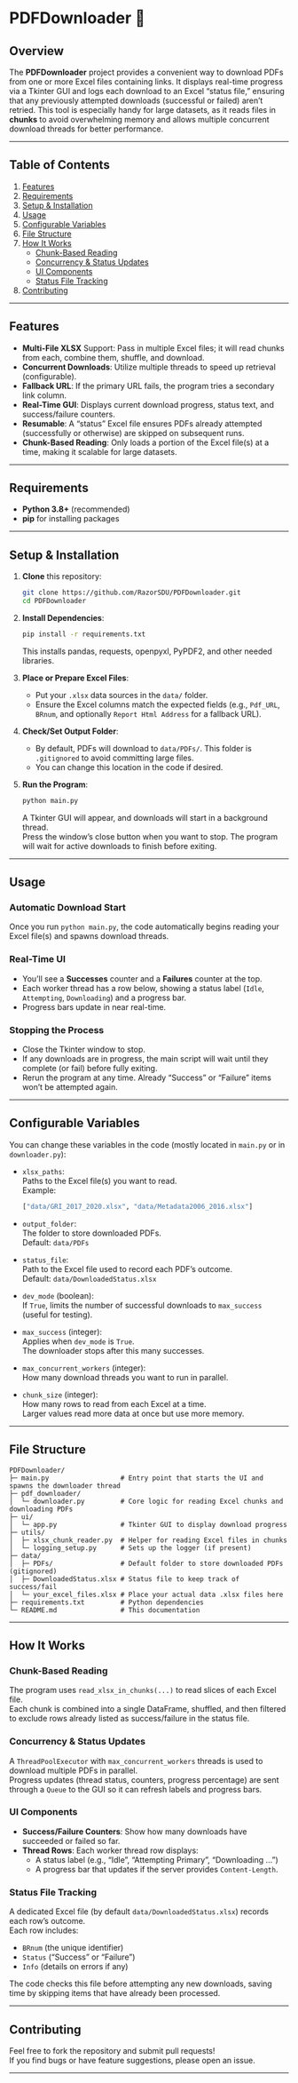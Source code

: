 # PDFDownloader :page_with_curl:

## Overview
The **PDFDownloader** project provides a convenient way to download PDFs from one or more Excel files containing links. It displays real-time progress via a Tkinter GUI and logs each download to an Excel “status file,” ensuring that any previously attempted downloads (successful or failed) aren’t retried. This tool is especially handy for large datasets, as it reads files in **chunks** to avoid overwhelming memory and allows multiple concurrent download threads for better performance.

---

## Table of Contents
1. [Features](#features)
2. [Requirements](#requirements)
3. [Setup & Installation](#setup--installation)
4. [Usage](#usage)
5. [Configurable Variables](#configurable-variables)
6. [File Structure](#file-structure)
7. [How It Works](#how-it-works)
    - [Chunk-Based Reading](#chunk-based-reading)
    - [Concurrency & Status Updates](#concurrency--status-updates)
    - [UI Components](#ui-components)
    - [Status File Tracking](#status-file-tracking)
8. [Contributing](#contributing)

---

## Features
- **Multi-File XLSX** Support: Pass in multiple Excel files; it will read chunks from each, combine them, shuffle, and download.
- **Concurrent Downloads**: Utilize multiple threads to speed up retrieval (configurable).
- **Fallback URL**: If the primary URL fails, the program tries a secondary link column.
- **Real-Time GUI**: Displays current download progress, status text, and success/failure counters.
- **Resumable**: A “status” Excel file ensures PDFs already attempted (successfully or otherwise) are skipped on subsequent runs.
- **Chunk-Based Reading**: Only loads a portion of the Excel file(s) at a time, making it scalable for large datasets.

---

## Requirements
- **Python 3.8+** (recommended)
- **pip** for installing packages

---

## Setup & Installation

1. **Clone** this repository:
   ```bash
   git clone https://github.com/RazorSDU/PDFDownloader.git
   cd PDFDownloader
   ```

2. **Install Dependencies**:
   ```bash
   pip install -r requirements.txt
   ```

   This installs pandas, requests, openpyxl, PyPDF2, and other needed libraries.

3. **Place or Prepare Excel Files**:

   - Put your `.xlsx` data sources in the `data/` folder.
   - Ensure the Excel columns match the expected fields (e.g., `Pdf_URL`, `BRnum`, and optionally `Report Html Address` for a fallback URL).

4. **Check/Set Output Folder**:

   - By default, PDFs will download to `data/PDFs/`. This folder is `.gitignored` to avoid committing large files.
   - You can change this location in the code if desired.

5. **Run the Program**:
   ```bash
   python main.py
   ```

   A Tkinter GUI will appear, and downloads will start in a background thread.  
   Press the window’s close button when you want to stop. The program will wait for active downloads to finish before exiting.

---

## Usage

### Automatic Download Start
Once you run `python main.py`, the code automatically begins reading your Excel file(s) and spawns download threads.

### Real-Time UI
- You’ll see a **Successes** counter and a **Failures** counter at the top.
- Each worker thread has a row below, showing a status label (`Idle`, `Attempting`, `Downloading`) and a progress bar.
- Progress bars update in near real-time.

### Stopping the Process
- Close the Tkinter window to stop.
- If any downloads are in progress, the main script will wait until they complete (or fail) before fully exiting.
- Rerun the program at any time. Already “Success” or “Failure” items won’t be attempted again.

---

## Configurable Variables

You can change these variables in the code (mostly located in `main.py` or in `downloader.py`):

- `xlsx_paths`:  
  Paths to the Excel file(s) you want to read.  
  Example:
  ```python
  ["data/GRI_2017_2020.xlsx", "data/Metadata2006_2016.xlsx"]
  ```

- `output_folder`:  
  The folder to store downloaded PDFs.  
  Default: `data/PDFs`

- `status_file`:  
  Path to the Excel file used to record each PDF’s outcome.  
  Default: `data/DownloadedStatus.xlsx`

- `dev_mode` (boolean):  
  If `True`, limits the number of successful downloads to `max_success` (useful for testing).

- `max_success` (integer):  
  Applies when `dev_mode` is `True`.  
  The downloader stops after this many successes.

- `max_concurrent_workers` (integer):  
  How many download threads you want to run in parallel.

- `chunk_size` (integer):  
  How many rows to read from each Excel at a time.  
  Larger values read more data at once but use more memory.

---

## File Structure
```
PDFDownloader/
├─ main.py                  # Entry point that starts the UI and spawns the downloader thread
├─ pdf_downloader/
│  └─ downloader.py         # Core logic for reading Excel chunks and downloading PDFs
├─ ui/
│  └─ app.py                # Tkinter GUI to display download progress
├─ utils/
│  ├─ xlsx_chunk_reader.py  # Helper for reading Excel files in chunks
│  └─ logging_setup.py      # Sets up the logger (if present)
├─ data/
│  ├─ PDFs/                 # Default folder to store downloaded PDFs (gitignored)
│  ├─ DownloadedStatus.xlsx # Status file to keep track of success/fail
│  └─ your_excel_files.xlsx # Place your actual data .xlsx files here
├─ requirements.txt         # Python dependencies
└─ README.md                # This documentation
```

---

## How It Works

### Chunk-Based Reading
The program uses `read_xlsx_in_chunks(...)` to read slices of each Excel file.  
Each chunk is combined into a single DataFrame, shuffled, and then filtered to exclude rows already listed as success/failure in the status file.

### Concurrency & Status Updates
A `ThreadPoolExecutor` with `max_concurrent_workers` threads is used to download multiple PDFs in parallel.  
Progress updates (thread status, counters, progress percentage) are sent through a `Queue` to the GUI so it can refresh labels and progress bars.

### UI Components
- **Success/Failure Counters**: Show how many downloads have succeeded or failed so far.
- **Thread Rows**: Each worker thread row displays:
  - A status label (e.g., “Idle”, “Attempting Primary”, “Downloading …”)
  - A progress bar that updates if the server provides `Content-Length`.

### Status File Tracking
A dedicated Excel file (by default `data/DownloadedStatus.xlsx`) records each row’s outcome.  
Each row includes:
- `BRnum` (the unique identifier)
- `Status` (“Success” or “Failure”)
- `Info` (details on errors if any)

The code checks this file before attempting any new downloads, saving time by skipping items that have already been processed.

---

## Contributing

Feel free to fork the repository and submit pull requests!  
If you find bugs or have feature suggestions, please open an issue.

---

